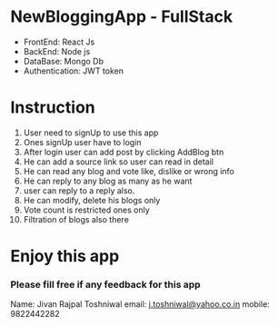 # NewBloggingApp - FullStack

- FrontEnd: React Js
- BackEnd: Node js
- DataBase: Mongo Db
- Authentication: JWT token

# Instruction

1. User need to signUp to use this app
2. Ones signUp user have to login
3. After login user can add post by clicking AddBlog btn
4. He can add a source link so user can read in detail
5. He can read any blog and vote like, dislike or wrong info
6. He can reply to any blog as many as he want
7. user can reply to a reply also.
8. He can modify, delete his blogs only
9. Vote count is restricted ones only
10. Filtration of blogs also there

# Enjoy this app

### Please fill free if any feedback for this app

Name: Jivan Rajpal Toshniwal
email: j.toshniwal@yahoo.co.in
mobile: 9822442282
